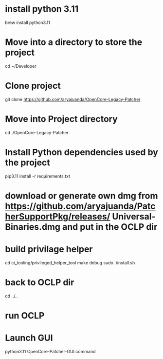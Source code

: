 
# install python 3.11
brew install python3.11

# Move into a directory to store the project
cd ~/Developer
# Clone project
git clone https://github.com/aryajuanda/OpenCore-Legacy-Patcher
# Move into Project directory
cd ./OpenCore-Legacy-Patcher
# Install Python dependencies used by the project
pip3.11 install -r requirements.txt

# download or generate own dmg from https://github.com/aryajuanda/PatcherSupportPkg/releases/ Universal-Binaries.dmg and put in the OCLP dir

# build privilage helper 
cd ci_tooling/privileged_helper_tool
make debug
sudo ./install.sh

# back to OCLP dir
cd ../..

# run OCLP 
# Launch GUI
python3.11 OpenCore-Patcher-GUI.command